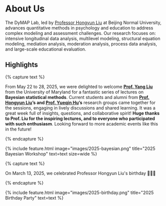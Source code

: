 ---
---

# About Us

The DyMAP Lab, led by [Professor Hongyun Liu](https://psych.bnu.edu.cn/szdw/zrjs/js/lhy/index.htm) at Beijing Normal University, advances quantitative methods in psychology and education to address complex modeling and assessment challenges. Our research focuses on: intensive longitudinal data analysis, multilevel modeling, structural equation modeling, mediation analysis, moderation analysis, process data analysis, and large-scale educational evaluation.

## Highlights

{% capture text %}

From May 22 to 28, 2025, we were delighted to welcome
[**Prof. Yang Liu**](https://terpconnect.umd.edu/~yliu87/) from the University
of Maryland for a fantastic series of lectures on
**Bayesian statistical methods**.
Current students and alumni from **[Prof. Hongyun Liu](https://psych.bnu.edu.cn/szdw/zrjs/js/lhy/index.htm)’s and
[Prof. Yueqin Hu](https://github.com/yueqinhu)’s** research groups came together
for the sessions, engaging in lively discussions and shared learning. It was a
great week full of insights, questions, and collaborative spirit!
**Huge thanks to Prof. Liu for the inspiring lectures, and to everyone who
participated with such enthusiasm**. Looking forward to more academic events like
this in the future!

{% endcapture %}

{%
  include feature.html
  image="images/2025-bayesian.png"
  title="2025 Bayesian Workshop"
  text=text
  size=wide
%}

{% capture text %}

On March 13, 2025, we celebrated Professor Hongyun Liu's birthday 🥳🎉🎂

{% endcapture %}

{%
  include feature.html
  image="images/2025-birthday.png"
  title="2025 Birthday Party"
  text=text
%}
